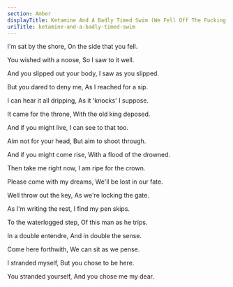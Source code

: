 ```yaml
---
section: Amber
displayTitle: Ketamine And A Badly Timed Swim (We Fell Off The Fucking Bridge Apparently)
uriTitle: ketamine-and-a-badly-timed-swim
---
```


I'm sat by the shore,
On the side that you fell.

You wished with a noose,
So I saw to it well.

And you slipped out your body,
I saw as you slipped.

But you dared to deny me,
As I reached for a sip.

I can hear it all dripping,
As it 'knocks' I suppose.

It came for the throne,
With the old king deposed.

And if you might live,
I can see to that too.

Aim not for your head,
But aim to shoot through.

And if you might come rise,
With a flood of the drowned.

Then take me right now,
I am ripe for the crown.

Please come with my dreams,
We'll be lost in our fate.

Well throw out the key,
As we're locking the gate.

As I'm writing the rest,
I find my pen skips.

To the waterlogged step,
Of this man as he trips.

In a double entendre,
And in double the sense.

Come here forthwith,
We can sit as we pense.

I stranded myself,
But you chose to be here.

You stranded yourself,
And you chose me my dear.
